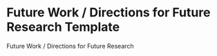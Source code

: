# Future Work / Directions for Future Research Template

<!-- Usage: Add this file as `future_work.md` or `directions_for_future_research.md` if your paper requires a section on future research or next steps. Optional, but often included in research papers. -->

Future Work / Directions for Future Research

<!-- Suggest areas for further study or improvement. -->
